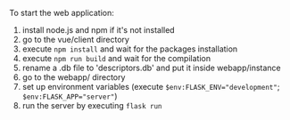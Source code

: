 To start the web application:

1. install node.js and npm if it's not installed
2. go to the vue/client directory
3. execute `npm install` and wait for the packages installation
4. execute `npm run build` and wait for the compilation
5. rename a .db file to 'descriptors.db' and put it inside webapp/instance
6. go to the webapp/ directory
7. set up environment variables (execute `$env:FLASK_ENV="development"`; `$env:FLASK_APP="server"`)
8. run the server by executing `flask run`